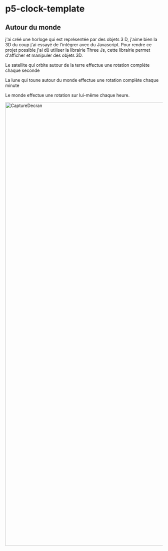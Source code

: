 # p5-clock-template
 
 
Autour du monde
--

j'ai créé une horloge qui est représentée par des objets 3 D, j'aime bien la 3D du coup j'ai essayé de l'intégrer avec du Javascript. Pour rendre ce projet possible j'ai dû utiliser la librairie Three Js, cette librairie permet d'afficher et manipuler des objets 3D. 

Le satellite qui orbite autour de la terre effectue une rotation complète chaque seconde

La lune qui toune autour du monde effectue une rotation complète chaque minute

Le monde effectue une rotation sur lui-même chaque heure.

<img width="1413" alt="CaptureDecran" src="https://user-images.githubusercontent.com/60693001/112291794-bd0f2e00-8c90-11eb-8a80-c4e30a4f115c.png">
